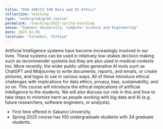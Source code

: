 ```yaml
---
title: "DSA 440/CS 540 Data and AI Ethics"
collection: teaching
type: "undergrad/grad course"
permalink: /teaching/2025-spring-teaching
venue: "Sabanci University, Computer Science and Engineering"
date: 2025-02-05
location: "İstanbul, Türkiye"
---
```


Artificial Intelligence systems have become increasingly involved in our lives. These systems can be used in relatively low-stakes decision making such as recommender systems but they are also used in medical contexts too. More recently, the wider public utilize generative AI tools such as ChatGPT and Midjourney to write documents, reports, and emails, or create pictures, and logos to use in various ways. All of these introduce ethical challenges with implications for data ethics, privacy, bias, sustainability, and so on. This course will introduce the ethical implications of artificial intelligence to the students. We will also discuss our role in this and how to take steps to minimize harm as people working with big data and AI (e.g. future researchers, software engineers, or analysts).

* First time offered in Sabanci University.
* Spring 2025 course has 100 undergraduate students with 24 graduate students.
